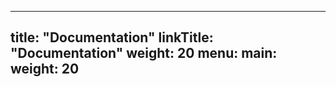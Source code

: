 
---

title: "Documentation"
linkTitle: "Documentation"
weight: 20
menu:
  main:
    weight: 20
---

